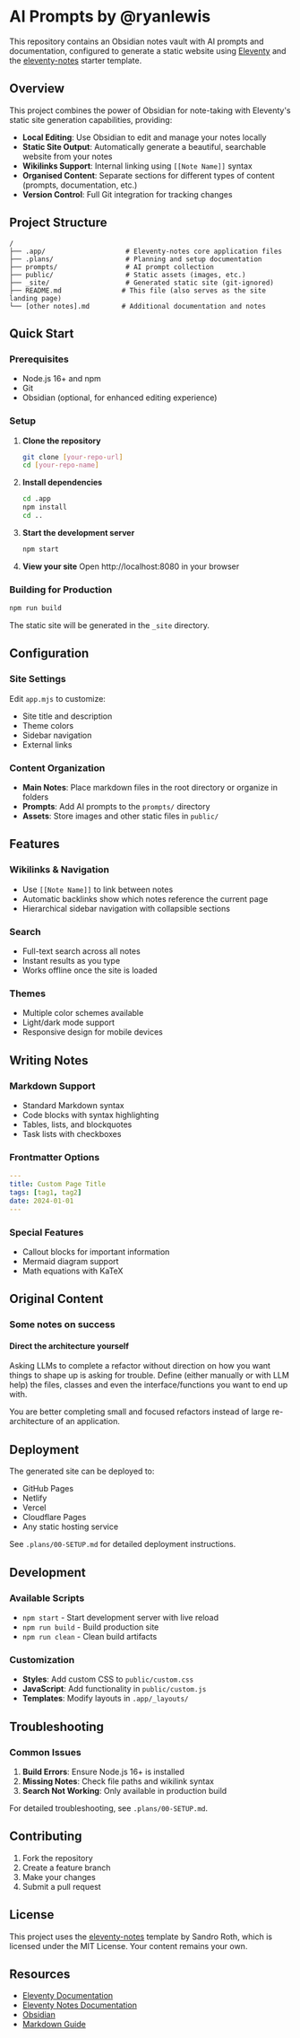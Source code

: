 # AI Prompts by @ryanlewis

This repository contains an Obsidian notes vault with AI prompts and documentation, configured to generate a static website using [Eleventy](https://www.11ty.dev/) and the [eleventy-notes](https://github.com/rothsandro/eleventy-notes) starter template.

## Overview

This project combines the power of Obsidian for note-taking with Eleventy's static site generation capabilities, providing:

- **Local Editing**: Use Obsidian to edit and manage your notes locally
- **Static Site Output**: Automatically generate a beautiful, searchable website from your notes
- **Wikilinks Support**: Internal linking using `[[Note Name]]` syntax
- **Organised Content**: Separate sections for different types of content (prompts, documentation, etc.)
- **Version Control**: Full Git integration for tracking changes

## Project Structure

```
/
├── .app/                    # Eleventy-notes core application files
├── .plans/                  # Planning and setup documentation
├── prompts/                 # AI prompt collection
├── public/                  # Static assets (images, etc.)
├── _site/                   # Generated static site (git-ignored)
├── README.md               # This file (also serves as the site landing page)
└── [other notes].md        # Additional documentation and notes
```

## Quick Start

### Prerequisites

- Node.js 16+ and npm
- Git
- Obsidian (optional, for enhanced editing experience)

### Setup

1. **Clone the repository**
   ```bash
   git clone [your-repo-url]
   cd [your-repo-name]
   ```

2. **Install dependencies**
   ```bash
   cd .app
   npm install
   cd ..
   ```

3. **Start the development server**
   ```bash
   npm start
   ```

4. **View your site**
   Open http://localhost:8080 in your browser

### Building for Production

```bash
npm run build
```

The static site will be generated in the `_site` directory.

## Configuration

### Site Settings

Edit `app.mjs` to customize:
- Site title and description
- Theme colors
- Sidebar navigation
- External links

### Content Organization

- **Main Notes**: Place markdown files in the root directory or organize in folders
- **Prompts**: Add AI prompts to the `prompts/` directory
- **Assets**: Store images and other static files in `public/`

## Features

### Wikilinks & Navigation
- Use `[[Note Name]]` to link between notes
- Automatic backlinks show which notes reference the current page
- Hierarchical sidebar navigation with collapsible sections

### Search
- Full-text search across all notes
- Instant results as you type
- Works offline once the site is loaded

### Themes
- Multiple color schemes available
- Light/dark mode support
- Responsive design for mobile devices

## Writing Notes

### Markdown Support
- Standard Markdown syntax
- Code blocks with syntax highlighting
- Tables, lists, and blockquotes
- Task lists with checkboxes

### Frontmatter Options
```yaml
---
title: Custom Page Title
tags: [tag1, tag2]
date: 2024-01-01
---
```

### Special Features
- Callout blocks for important information
- Mermaid diagram support
- Math equations with KaTeX

## Original Content

### Some notes on success

#### Direct the architecture yourself

Asking LLMs to complete a refactor without direction on how you want things to shape up is asking for trouble. Define (either manually or with LLM help) the files, classes and even the interface/functions you want to end up with. 

You are better completing small and focused refactors instead of large re-architecture of an application.

## Deployment

The generated site can be deployed to:
- GitHub Pages
- Netlify
- Vercel
- Cloudflare Pages
- Any static hosting service

See `.plans/00-SETUP.md` for detailed deployment instructions.

## Development

### Available Scripts

- `npm start` - Start development server with live reload
- `npm run build` - Build production site
- `npm run clean` - Clean build artifacts

### Customization

- **Styles**: Add custom CSS to `public/custom.css`
- **JavaScript**: Add functionality in `public/custom.js`
- **Templates**: Modify layouts in `.app/_layouts/`

## Troubleshooting

### Common Issues

1. **Build Errors**: Ensure Node.js 16+ is installed
2. **Missing Notes**: Check file paths and wikilink syntax
3. **Search Not Working**: Only available in production build

For detailed troubleshooting, see `.plans/00-SETUP.md`.

## Contributing

1. Fork the repository
2. Create a feature branch
3. Make your changes
4. Submit a pull request

## License

This project uses the [eleventy-notes](https://github.com/rothsandro/eleventy-notes) template by Sandro Roth, which is licensed under the MIT License. Your content remains your own.

## Resources

- [Eleventy Documentation](https://www.11ty.dev/docs/)
- [Eleventy Notes Documentation](https://eleventy-notes.sandroroth.com)
- [Obsidian](https://obsidian.md/)
- [Markdown Guide](https://www.markdownguide.org/)